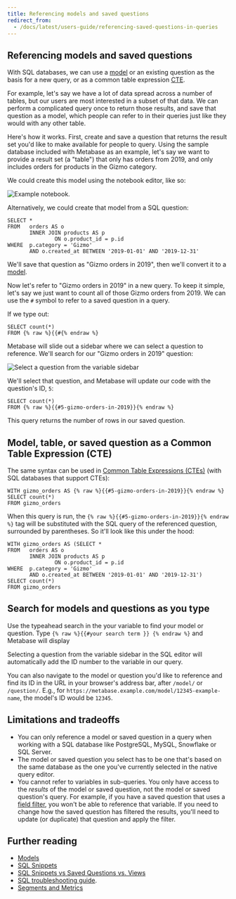 ```yaml
---
title: Referencing models and saved questions
redirect_from:
  - /docs/latest/users-guide/referencing-saved-questions-in-queries
---
```


## Referencing models and saved questions

With SQL databases, we can use a [model][model] or an existing question as the basis for a new query, or as a common table expression [CTE][CTE].

For example, let's say we have a lot of data spread across a number of tables, but our users are most interested in a subset of that data. We can perform a complicated query once to return those results, and save that question as a model, which people can refer to in their queries just like they would with any other table.

Here's how it works. First, create and save a question that returns the result set you'd like to make available for people to query. Using the sample database included with Metabase as an example, let's say we want to provide a result set (a "table") that only has orders from 2019, and only includes orders for products in the Gizmo category.

We could create this model using the notebook editor, like so:

![Example notebook](../images/example-notebook.png).

Alternatively, we could create that model from a SQL question:

```
SELECT *
FROM   orders AS o
       INNER JOIN products AS p
               ON o.product_id = p.id
WHERE  p.category = 'Gizmo'
       AND o.created_at BETWEEN '2019-01-01' AND '2019-12-31'
```

We'll save that question as "Gizmo orders in 2019", then we'll convert it to a [model][model].

Now let's refer to "Gizmo orders in 2019" in a new query. To keep it simple, let's say we just want to count all of those Gizmo orders from 2019. We can use the `#` symbol to refer to a saved question in a query.

If we type out:

```
SELECT count(*)
FROM {% raw %}{{#{% endraw %}
```

Metabase will slide out a sidebar where we can select a question to reference. We'll search for our "Gizmo orders in 2019" question:

![Select a question from the variable sidebar](../images/variable-sidebar.png)

We'll select that question, and Metabase will update our code with the question's ID, `5`:

```
SELECT count(*)
FROM {% raw %}{{#5-gizmo-orders-in-2019}}{% endraw %}
```

This query returns the number of rows in our saved question.

## Model, table, or saved question as a Common Table Expression (CTE)

The same syntax can be used in [Common Table Expressions (CTEs)](https://www.metabase.com/learn/sql-questions/sql-cte) (with SQL databases that support CTEs):

```
WITH gizmo_orders AS {% raw %}{{#5-gizmo-orders-in-2019}}{% endraw %}
SELECT count(*)
FROM gizmo_orders
```

When this query is run, the `{% raw %}{{#5-gizmo-orders-in-2019}}{% endraw %}` tag will be substituted with the SQL query of the referenced question, surrounded by parentheses. So it'll look like this under the hood:

```
WITH gizmo_orders AS (SELECT *
FROM   orders AS o
       INNER JOIN products AS p
               ON o.product_id = p.id
WHERE  p.category = 'Gizmo'
       AND o.created_at BETWEEN '2019-01-01' AND '2019-12-31')
SELECT count(*)
FROM gizmo_orders
```

## Search for models and questions as you type

Use the typeahead search in the your variable to find your model or question. Type `{% raw %}{{#your search term }} {% endraw %}` and Metabase will display

Selecting a question from the variable sidebar in the SQL editor will automatically add the ID number to the variable in our query.

You can also navigate to the model or question you'd like to reference and find its ID in the URL in your browser's address bar, after `/model/` or `/question/`. E.g., for `https://metabase.example.com/model/12345-example-name`, the model's ID would be `12345`.

## Limitations and tradeoffs

- You can only reference a model or saved question in a query when working with a SQL database like PostgreSQL, MySQL, Snowflake or SQL Server.
- The model or saved question you select has to be one that's based on the same database as the one you've currently selected in the native query editor.
- You cannot refer to variables in sub-queries. You only have access to the _results_ of the model or saved question, not the model or saved question's query. For example, if you have a saved question that uses a [field filter](https://www.metabase.com/learn/building-analytics/sql-templates/field-filters), you won't be able to reference that variable. If you need to change how the saved question has filtered the results, you'll need to update (or duplicate) that question and apply the filter.

## Further reading

- [Models](../../data-modeling/models.md)
- [SQL Snippets](https://www.metabase.com/learn/building-analytics/sql-templates/sql-snippets.html)
- [SQL Snippets vs Saved Questions vs. Views](https://www.metabase.com/learn/building-analytics/sql-templates/organizing-sql.html)
- [SQL troubleshooting guide](../../troubleshooting-guide/sql.md).
- [Segments and Metrics](../../data-modeling/segments-and-metrics.md)


[cte]: https://www.metabase.com/learn/sql-questions/sql-cte
[model]: ../../data-modeling/models.md
